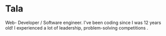 # Tala
 Web- Developer / Software engineer.
I've been coding since I was 12 years old!
I experienced a lot of leadership, problem-solving competitions .
